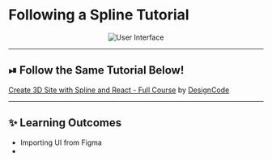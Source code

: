 # Following a Spline Tutorial

<div style="text-align: center">
<img src="doc/spline-tutorial-ui_AdobeExpress.gif" alt="User Interface" align="middle"/>
</div>

---

## ⏯ Follow the Same Tutorial Below!

[Create 3D Site with Spline and React - Full Course](https://www.youtube.com/watch?v=EJxeMbDTkVI) by [DesignCode](https://www.youtube.com/@DesignCodeTeam)

---

## ✨ Learning Outcomes
- Importing UI from Figma
- 
